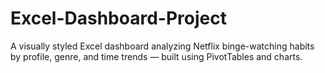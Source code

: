 # Excel-Dashboard-Project
A visually styled Excel dashboard analyzing Netflix binge-watching habits by profile, genre, and time trends — built using PivotTables and charts.
